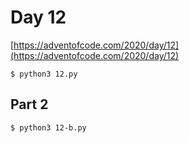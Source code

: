 # Day 12


[https://adventofcode.com/2020/day/12](https://adventofcode.com/2020/day/12)

```
$ python3 12.py
```

## Part 2


```
$ python3 12-b.py
```